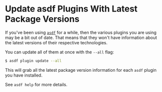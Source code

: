 # Update asdf Plugins With Latest Package Versions

If you've been using [`asdf`](https://github.com/asdf-vm/asdf) for a while,
then the various plugins you are using may be a bit out of date. That means
that they won't have information about the latest versions of their respective
technologies.

You can update all of them at once with the `--all` flag:

```bash
$ asdf plugin update --all
```

This will grab all the latest package version information for each `asdf`
plugin you have installed.

See `asdf help` for more details.
